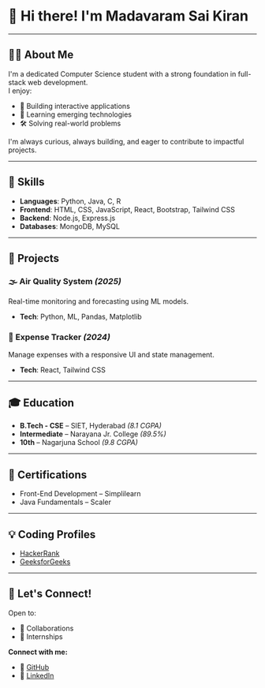 # 👋 Hi there! I'm Madavaram Sai Kiran

---

## 🙋‍♂️ About Me

I'm a dedicated Computer Science student with a strong foundation in full-stack web development.  
I enjoy:

- 🧩 Building interactive applications  
- 🚀 Learning emerging technologies  
- 🛠️ Solving real-world problems  

I'm always curious, always building, and eager to contribute to impactful projects.

---

## 🧠 Skills

- **Languages**: Python, Java, C, R  
- **Frontend**: HTML, CSS, JavaScript, React, Bootstrap, Tailwind CSS  
- **Backend**: Node.js, Express.js  
- **Databases**: MongoDB, MySQL

---

## 🚀 Projects

### 🌫️ Air Quality System *(2025)*

Real-time monitoring and forecasting using ML models.

- **Tech**: Python, ML, Pandas, Matplotlib

### 💸 Expense Tracker *(2024)*

Manage expenses with a responsive UI and state management.

- **Tech**: React, Tailwind CSS

---

## 🎓 Education

- **B.Tech - CSE** – SIET, Hyderabad *(8.1 CGPA)*  
- **Intermediate** – Narayana Jr. College *(89.5%)*  
- **10th** – Nagarjuna School *(9.8 CGPA)*

---

## 📜 Certifications

- Front-End Development – Simplilearn  
- Java Fundamentals – Scaler

---

## 💡 Coding Profiles

- [HackerRank](https://www.hackerrank.com/profile/madavaramsaikir2)  
- [GeeksforGeeks](https://www.geeksforgeeks.org/user/madavaramdd22/)

---

## 🤝 Let's Connect!

Open to:

- 🤝 Collaborations  
- 🧪 Internships  

**Connect with me:**

- 🔗 [GitHub](https://github.com/saikiran-m18)  
- 🔗 [LinkedIn](https://in.linkedin.com/in/madavaram-saikiran-035a19281)
